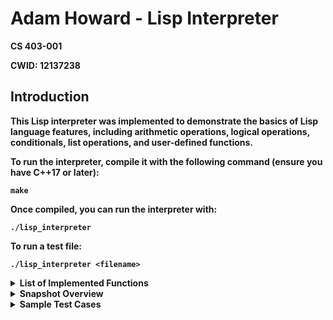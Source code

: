 <html>
<head>
    <title>Lisp Interpreter - README</title>
</head>
<body>
    <h1>Adam Howard - Lisp Interpreter</h1>
    <p><strong>CS 403-001 </p>
    <p><strong>CWID:</strong> 12137238</p>
    <h2>Introduction</h2>
    <p>This Lisp interpreter was implemented to demonstrate the basics of Lisp language features, including arithmetic operations, logical operations, conditionals, list operations, and user-defined functions.</p>
    <p>To run the interpreter, compile it with the following command (ensure you have C++17 or later):</p>
    <pre><code>make</code></pre>
    <p>Once compiled, you can run the interpreter with:</p>
    <pre><code>./lisp_interpreter</code></pre>
    <p>To run a test file:</p>
    <pre><code>./lisp_interpreter &lt;filename&gt;</code></pre>
    <details>
        <summary><strong>List of Implemented Functions</strong></summary>
        <ul>
            <li><strong>Arithmetic Operations:</strong> +, -, *, /, % (or: add, minus, mul, div, mod)</li>
            <li><strong>Comparison Operations:</strong> <, >, <=,  >=, = (or: lt, gt, lte, gte, eq)</li>
            <li><strong>Logical Operations:</strong> and, or, not</li>
            <li><strong>Type Checks:</strong> NUM?, SYM?, LIST?, NIL?</li>
            <li><strong>List Operations:</strong> car, cdr, cons</li>
            <li><strong>Conditional Operations:</strong> if, cond</li>
            <li><strong>User Defined Functions:</strong> defun, set</li>
            <li><strong>Quoting and Evaluation:</strong> quote, eval</li>
        </ul>
    </details>
<details>
        <summary><strong>Snapshot Overview</strong></summary>
        <p> NOTE: All sprints are functional. However, sprints 1-4 require the print funciton to be used to print out the results of any expresssion (EX: (print (+ 1 2)) ) This was because of confussion about wheter a print function needed to be implemented for the resulst to be printed. Sprints 5-6 do not require the print function (EX: (+ 1 2) ), but it is implemeneted for testing purposes, so I can print out string to make the test cases readable.</p>
        <details style="margin-left: 20px;">
            <summary><strong>Snapshot 1</strong></summary>
            <ul>
                <p> In this sprint, I implemented the basic structure of S-Expression and created an AST to just print out the exprression after it has been tokinized and parsed.</p>
            </ul>
        </details>
        <details style="margin-left: 20px;">
            <summary><strong>Snapshot 2</strong></summary>
            <ul>
                <p>In this sprint type-checking functions have been implemented to distinguish between numbers, symbols, lists, and nil values. Additionally, boolean equivalents were established, with #T representing true and nil representing false. During testing, the interpreter correctly outputs true when #T is used and nil when false is represented. Furthermore, constructors were created for symbols and numbers from strings, as well as a constructor that takes two S-expressions (cons cells), necessitating the implementation of the car and cdr functions.</p>
            </ul>
        </details>
        <details style="margin-left: 20px;">
            <summary><strong>Snapshot 3</strong></summary>
            <ul>
                <p>During this sprint, basic arithmetic functions were defined, including add (+) for addition, sub (-) for subtraction, mul (*) for multiplication, div (/) for division, and mod (%) for computing the remainder. Comparison functions were also introduced to compare numbers, such as lt (<), gt (>), lte (<=), and gte (>=). Additionally, the eq (=) function was implemented to compare two atoms, such as numbers or symbols, for equality. On the logical side, the not function was added to perform logical negation, allowing the interpreter to evaluate whether a value is logically false (nil) and return the corresponding truth value. </p>
            </ul>
        </details>
        <details style="margin-left: 20px;">
            <summary><strong>Snapshot 4</strong></summary>
           <ul>
            <p>For testing purposes, an initial implementation of the eval function was already in place ahead of this sprint. This early version served as a simple placeholder, designed to return the argument as-is. However, expanding its functionality required the introduction of a lookup function and a set function to handle symbol-value operations effectively. To manage these operations, I implemented an Environment class, which utilizes an unordered_map for efficient storage and retrieval of symbols and their corresponding values.</p>
            <p>The Environment class leverages the unordered_map data structure to map symbols (keys) to their evaluated values. The set function was implemented to insert or update entries in this map, ensuring constant-time insertion and retrieval. Similarly, the lookup function checks the map for the presence of a symbol and returns its associated value if found. If the symbol is not present in the environment, the function simply returns the symbol itself, preserving the interpreter's functionality for undefined symbols.</p>
            <p>To ensure accessibility across all operations, global functions, including set, were incorporated into the eval method. This integration allows the evaluation process to interact directly with the environment when handling symbols, ensuring a streamlined and efficient workflow.</p>
            </ul>
        </details>
        <details style="margin-left: 20px;">
            <summary><strong>Snapshot 5</strong></summary>
            <ul>
                <p>In this sprint, short-circuiting logical functions and conditional statements (if and cond) were implemented. For logical, the and function was defined to evaluate its first expression (e1). If e1 evaluates to nil, and immediately returns nil without evaluating the second expression (e2). Otherwise, e2 is evaluated, and the result is returned, which could be #T or nil. Similarly, the or function was implemented to evaluate e1 first. If e1 evaluates to a truthy value (#T), it is returned without evaluating e2. If e1 is nil, e2 is evaluated, and its result (#T or nil) is returned.</p>
                <p>For conditional execution, the if function was introduced. When invoked as (if e1 e2 e3), the interpreter evaluates e1. If e1 is truthy, the result of evaluating e2 is returned; otherwise, the result of evaluating e3 is returned. This ensures that only the necessary branch is evaluated. The cond function was similarly implemented to handle multiple conditional branches. Given pairs of conditions and expressions, cond evaluates each condition in sequence, stopping at the first truthy condition and evaluating its corresponding expression. If no condition evaluates to true, the behavior is left undefined and returns nil.</p>
        </details>
        <details style="margin-left: 20px;">
            <summary><strong>Snapshot 6</strong></summary>
            <ul>
                <p>In this sprint, the interpreter was extended to support user-defined functions through the introduction of the defun keyword, allowing users to define and call custom functions. The syntax (defun fname (arg0 arg1 ... argn) body) enables users to create a function named fname, specify its arguments, and provide a single S-expression as the function body. To implement this, I used an Lisp2 approach, where functions and variables are stored in separate environments to avoid conflicts and ensure proper context-specific resolution.</p>
                <p>The FunctionEnvironment class was created to manage user-defined functions. This class uses an unordered_map to store function definitions, mapping each function name to its argument list and body. The define method registers new functions, while the hasFunction and getFunction methods check for a function’s existence and retrieve its definition, respectively. These functions enable the interpreter to distinguish functions from variables, even when they share the same name, preserving the flexibility and clarity of a Lisp2 design. </p>
                <p>The evalFun method was implemented to handle the definition of user-defined functions. It validates the structure of the defun expression, ensuring it consists of exactly three arguments: the function name, a list of arguments, and a function body. The argument list is parsed to ensure all elements are symbols (or nil for no arguments), while the function body is stored as-is. The function definition is then registered in the FunctionEnvironment using the define method, and nullptr (representing nil) is returned, as the definition does not produce a result.</p>
                <p>The evalUserFun method processes calls to user-defined functions. When a user-defined function is invoked, its definition is retrieved from the FunctionEnvironment. The method validates that the number of provided arguments matches the function’s expected arguments. Each argument is then evaluated, and the results are stored in a list. A new Environment instance is created for the function call, using the current environment as its parent to support variable scoping. The evaluated arguments are then bound to their respective parameter names in the local environment.</p>
                <p>During the function call, the local environment is temporarily set as the current environment, ensuring the function body is evaluated in its own scope. Once the body is evaluated, the original environment is restored, preventing residual side effects from the function’s execution. The result of evaluating the body is returned as the function’s result.</p>
            </ul>
        </details>
    </details>
    <details>
        <summary><strong>Sample Test Cases</strong></summary>
            <p>The <code>passFail</code> function is used to validate test cases in the Lisp interpreter. It takes two arguments: the actual result of an expression and the expected value. If the actual result matches the expected value, it prints "PASSED"; otherwise, it prints "FAILED".</p>
            <ul>
                <li><strong>Defining passFail:</strong></li>
                <pre>
                    (defun passFail (actual expected)  
                        (if (eq actual expected)
                            "PASSED"
                            "FAILED"
                        )
                    )
                </pre>
                <li><strong>Usage Example:</strong></li>
                <pre>
                    (passFail (+ 10 5) 15) ; Expected Output: PASSED
                </pre>
            </ul>
             <p> Below is just few sample test cases that have been ran. Additional test cases can be seen by running the testCases.lisp file. The results can be seen in the testResults.txt file. I also implemented a print function and Strings for testing purposes only.</p>
        <details style="margin-left: 20px;">
            <summary><strong>Arithmetic Operations</strong></summary>
            <ul>
                <li>Testing Addition: <code>(passFail (+ 10 5) 15)</code> (PASSED)</li>
                <li>Testing Subtraction: <code>(passFail (- 10 5) 5)</code> (PASSED)</li>
                <li>Testing Multiplication: <code>(passFail (* 10 5) 50)</code> (PASSED)</li>
                <li>Testing Division: <code>(passFail (/ 10 2) 5)</code> (PASSED)</li>
                <li>Testing Modulo: <code>(passFail (% 10 3) 1)</code> (PASSED)</li>
            </ul>
        </details>
        <details style="margin-left: 20px;">
            <summary><strong>Comparison Operations</strong></summary>
            <ul>
                <li>Testing Greater Than: <code>(passFail (gt 10 5) #T)</code> (PASSED)</li>
                <li>Testing Less Than: <code>(passFail (lt 5 10) #T)</code> (PASSED)</li>
                <li>Testing Greater Than or Equal: <code>(passFail (gte 10 10) #T)</code> (PASSED)</li>
                <li>Testing Less Than or Equal: <code>(passFail (lte 7 8) #T)</code> (PASSED)</li>
                <li>Testing Equality: <code>(passFail (eq 5 5) #T)</code> (PASSED)</li>
            </ul>
        </details>
        <details style="margin-left: 20px;">
            <summary><strong>Logical Operations</strong></summary>
            <ul>
                <li>Testing Logical AND: <code>(passFail (and #T #T) #T)</code> (PASSED)</li>
                <li>Testing Logical OR: <code>(passFail (or nil #T) #T)</code> (PASSED)</li>
                <li>Testing Logical NOT: <code>(passFail (not nil) #T)</code> (PASSED)</li>
            </ul>
        </details>
        <details style="margin-left: 20px;">
            <summary><strong>Type Checks</strong></summary>
            <ul>
                <li>Testing Number Check: <code>(passFail (NUM? 10) #T)</code> (PASSED)</li>
                <li>Testing Symbol Check: <code>(passFail (SYM? 'x) #T)</code> (PASSED)</li>
                <li>Testing List Check: <code>(passFail (LIST? (cons 1 nil)) #T)</code> (PASSED)</li>
                <li>Testing NIL Check: <code>(passFail (NIL? nil) #T)</code> (PASSED)</li>
            </ul>
        </details>
        <details style="margin-left: 20px;">
            <summary><strong>List Operations</strong></summary>
            <ul>
                <li>Testing CAR: <code>(passFail (car (cons 1 (cons 2 nil))) 1)</code> (PASSED)</li>
                <li>Testing CDR: <code>(passFail (cdr (cons 1 (cons 2 nil))) (cons 2 nil))</code> (PASSED)</li>
                <li>Testing CONS: <code>(passFail (cons 1 nil) (cons 1 nil))</code> (PASSED)</li>
            </ul>
        </details>
        <details style="margin-left: 20px;">
            <summary><strong>Conditionals</strong></summary>
            <ul>
                <li>Testing IF with true condition: <code>(passFail (if (gt 10 5) #T nil) #T)</code> (PASSED)</li>
                <li>Testing IF with false condition: <code>(passFail (if (lt 3 2) #T nil) nil)</code> (PASSED)</li>
                <li>Testing COND with arithmetic operations: <code>(passFail (cond ((lt 10 5) nil) ((gte 5 5) #T)) #T)</code> (PASSED)</li>
            </ul>
        </details>
        <details style="margin-left: 20px;">
            <summary><strong>User-Defined Functions</strong></summary>
            <ul>
                <li>Defining Function <code>add3</code>: <code>(defun add3 (a) (+ a 3))</code></li>
                <li>Testing function <code>add3</code> with input 5: <code>(passFail (add3 5) 8)</code> (PASSED)</li>
            </ul>
        </details>
        <details style="margin-left: 20px;">
            <summary><strong>Quote & Eval Operations</strong></summary>
            <ul>
                <li>Quoting a List: <code>(passFail (quote (1 2 3)) (cons 1 (cons 2 (cons 3 nil))))</code> (PASSED)</li>
                <li>Evaluating a Quoted Expression: <code>(passFail (eval (quote (+ 2 3))) 5)</code> (PASSED)</li>
            </ul>
        </details>
         <details style="margin-left: 20px;">
        <summary><strong>Set Operations</strong></summary>
        <ul>
            <li>Setting Variable and Using It: <code>(set a 10) (passFail (+ a 5) 15)</code> PASSED)</li>
        </ul>
    </details>
    </details>
</body>
</html>

